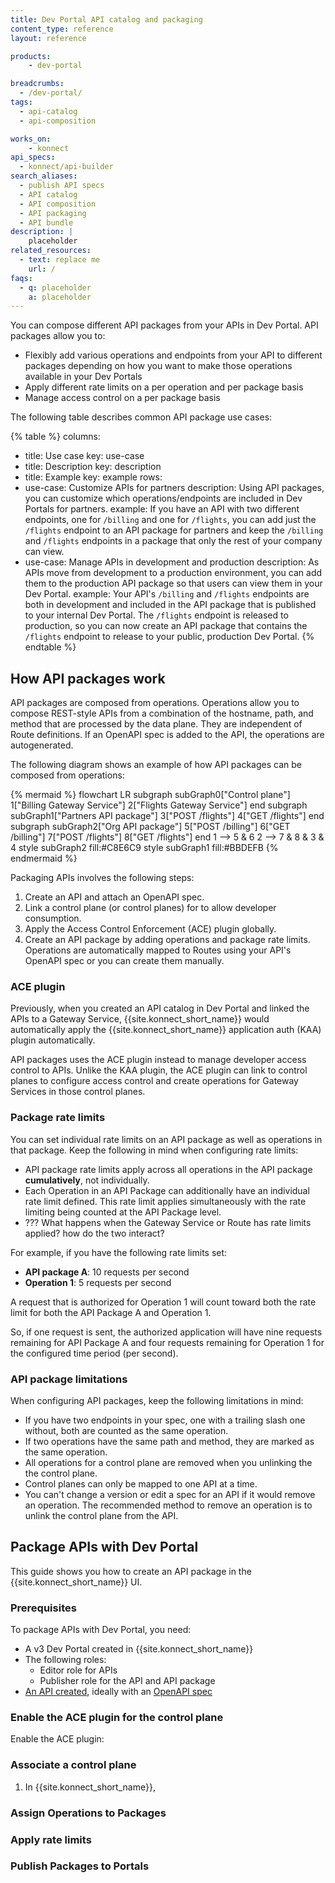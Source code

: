 ```yaml
---
title: Dev Portal API catalog and packaging
content_type: reference
layout: reference

products:
    - dev-portal

breadcrumbs: 
  - /dev-portal/
tags:
  - api-catalog
  - api-composition

works_on:
    - konnect
api_specs:
  - konnect/api-builder
search_aliases:
  - publish API specs
  - API catalog
  - API composition
  - API packaging
  - API bundle
description: | 
    placeholder
related_resources:
  - text: replace me
    url: /
faqs:
  - q: placeholder
    a: placeholder
---
```


<!--{:.success}
> This is a reference guide, you can also follow along with our [Package APIs for partners with Dev Portal](/how-to/package-apis-for-partners-with-dev-portal/) tutorial.-->

You can compose different API packages from your APIs in Dev Portal. API packages allow you to:
* Flexibly add various operations and endpoints from your API to different packages depending on how you want to make those operations available in your Dev Portals
* Apply different rate limits on a per operation and per package basis
* Manage access control on a per package basis

The following table describes common API package use cases:
<!--vale off-->
{% table %}
columns:
  - title: Use case
    key: use-case
  - title: Description
    key: description
  - title: Example
    key: example
rows:
  - use-case: Customize APIs for partners
    description: Using API packages, you can customize which operations/endpoints are included in Dev Portals for partners.
    example: If you have an API with two different endpoints, one for `/billing` and one for `/flights`, you can add just the `/flights` endpoint to an API package for partners and keep the `/billing` and `/flights` endpoints in a package that only the rest of your company can view.
  - use-case: Manage APIs in development and production
    description: As APIs move from development to a production environment, you can add them to the production API package so that users can view them in your Dev Portal.
    example: Your API's `/billing` and `/flights` endpoints are both in development and included in the API package that is published to your internal Dev Portal. The `/flights` endpoint is released to production, so you can now create an API package that contains the `/flights` endpoint to release to your public, production Dev Portal.
{% endtable %}
<!--vale on-->

## How API packages work

API packages are composed from operations. Operations allow you to compose REST-style APIs from a combination of the hostname, path, and method that are processed by the data plane. They are independent of Route definitions. If an OpenAPI spec is added to the API, the operations are autogenerated. 

The following diagram shows an example of how API packages can be composed from operations:

<!--vale off-->
{% mermaid %}
flowchart LR
 subgraph subGraph0["Control plane"]
        1["Billing Gateway Service"]
        2["Flights Gateway Service"]
  end
 subgraph subGraph1["Partners API package"]
        3["POST /flights"]
        4["GET /flights"]
  end
 subgraph subGraph2["Org API package"]
        5["POST /billing"]
        6["GET /billing"]
        7["POST /flights"]
        8["GET /flights"]
  end
    1 --> 5 & 6
    2 --> 7 & 8 & 3 & 4
    style subGraph2 fill:#C8E6C9
    style subGraph1 fill:#BBDEFB
{% endmermaid %}
<!--vale on-->

Packaging APIs involves the following steps:
1. Create an API and attach an OpenAPI spec.
1. Link a control plane (or control planes) for to allow developer consumption. 
1. Apply the Access Control Enforcement (ACE) plugin globally.
1. Create an API package by adding operations and package rate limits. Operations are automatically mapped to Routes using your API's OpenAPI spec or you can create them manually.

### ACE plugin

Previously, when you created an API catalog in Dev Portal and linked the APIs to a Gateway Service, {{site.konnect_short_name}} would automatically apply the {{site.konnect_short_name}} application auth (KAA) plugin automatically. 

API packages uses the ACE plugin instead to manage developer access control to APIs. Unlike the KAA plugin, the ACE plugin can link to control planes to configure access control and create operations for Gateway Services in those control planes. 

### Package rate limits

You can set individual rate limits on an API package as well as operations in that package. Keep the following in mind when configuring rate limits:
* API package rate limits apply across all operations in the API package **cumulatively**, not individually.
* Each Operation in an API Package can additionally have an individual rate limit defined. This rate limit applies simultaneously with the rate limiting being counted at the API Package level.
* ??? What happens when the Gateway Service or Route has rate limits applied? how do the two interact?

For example, if you have the following rate limits set:
* **API package A**: 10 requests per second
* **Operation 1**: 5 requests per second

A request that is authorized for Operation 1 will count toward both the rate limit for both the API Package A and Operation 1. 

So, if one request is sent, the authorized application will have nine requests remaining for API Package A and four requests remaining for Operation 1 for the configured time period (per second).

### API package limitations

When configuring API packages, keep the following limitations in mind:

* If you have two endpoints in your spec, one with a trailing slash one without, both are counted as the same operation.
* If two operations have the same path and method, they are marked as the same operation.
* All operations for a control plane are removed when you unlinking the the control plane.
* Control planes can only be mapped to one API at a time.
* You can't change a version or edit a spec for an API if it would remove an operation. The recommended method to remove an operation is to unlink the control plane from the API.

## Package APIs with Dev Portal

This guide shows you how to create an API package in the {{site.konnect_short_name}} UI.

### Prerequisites

To package APIs with Dev Portal, you need:
* A v3 Dev Portal created in {{site.konnect_short_name}}
* The following roles:
  * Editor role for APIs
  * Publisher role for the API and API package
* [An API created](/dev-portal/apis/), ideally with an [OpenAPI spec](/dev-portal/apis/#api-specs)

### Enable the ACE plugin for the control plane

Enable the ACE plugin:


### Associate a control plane

1. In {{site.konnect_short_name}}, 

### Assign Operations to Packages

### Apply rate limits

### Publish Packages to Portals
